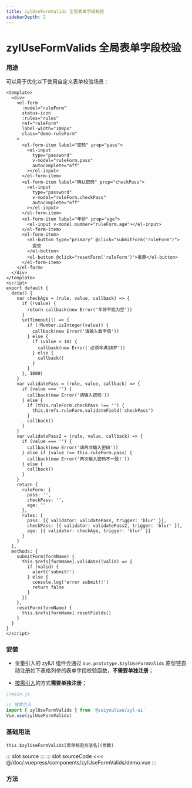 ```yaml
---
title: zylUseFormValids 全局表单字段校验
sidebarDepth: 2
---
```


# zylUseFormValids 全局表单字段校验

### 用途

可以用于优化以下使用自定义表单校验场景：

```vue
<template>
  <div>
    <el-form
      :model="ruleForm"
      status-icon
      :rules="rules"
      ref="ruleForm"
      label-width="100px"
      class="demo-ruleForm"
    >
      <el-form-item label="密码" prop="pass">
        <el-input
          type="password"
          v-model="ruleForm.pass"
          autocomplete="off"
        ></el-input>
      </el-form-item>
      <el-form-item label="确认密码" prop="checkPass">
        <el-input
          type="password"
          v-model="ruleForm.checkPass"
          autocomplete="off"
        ></el-input>
      </el-form-item>
      <el-form-item label="年龄" prop="age">
        <el-input v-model.number="ruleForm.age"></el-input>
      </el-form-item>
      <el-form-item>
        <el-button type="primary" @click="submitForm('ruleForm')">
          提交
        </el-button>
        <el-button @click="resetForm('ruleForm')">重置</el-button>
      </el-form-item>
    </el-form>
  </div>
</template>
<script>
export default {
  data() {
    var checkAge = (rule, value, callback) => {
      if (!value) {
        return callback(new Error('年龄不能为空'))
      }
      setTimeout(() => {
        if (!Number.isInteger(value)) {
          callback(new Error('请输入数字值'))
        } else {
          if (value < 18) {
            callback(new Error('必须年满18岁'))
          } else {
            callback()
          }
        }
      }, 1000)
    }
    var validatePass = (rule, value, callback) => {
      if (value === '') {
        callback(new Error('请输入密码'))
      } else {
        if (this.ruleForm.checkPass !== '') {
          this.$refs.ruleForm.validateField('checkPass')
        }
        callback()
      }
    }
    var validatePass2 = (rule, value, callback) => {
      if (value === '') {
        callback(new Error('请再次输入密码'))
      } else if (value !== this.ruleForm.pass) {
        callback(new Error('两次输入密码不一致!'))
      } else {
        callback()
      }
    }
    return {
      ruleForm: {
        pass: '',
        checkPass: '',
        age: ''
      },
      rules: {
        pass: [{ validator: validatePass, trigger: 'blur' }],
        checkPass: [{ validator: validatePass2, trigger: 'blur' }],
        age: [{ validator: checkAge, trigger: 'blur' }]
      }
    }
  },
  methods: {
    submitForm(formName) {
      this.$refs[formName].validate((valid) => {
        if (valid) {
          alert('submit!')
        } else {
          console.log('error submit!!')
          return false
        }
      })
    },
    resetForm(formName) {
      this.$refs[formName].resetFields()
    }
  }
}
</script>
```

### 安装

- 全量引入的 zylUI 组件会通过 `Vue.prototype.$zylUseFormValids` 原型链自动注册如下表格列举的表单字段校验函数，**不需要单独注册**；

- [按需引入](../get-start/#按需引用)的方式**需要单独注册**；

```js
//main.js

// 按需引入
import { zylUseFormValids } from '@zuiyouliao/zyl-ui'
Vue.use(zylUseFormValids)
```

### 基础用法

`this.$zylUseFormValids[表单校验方法名](参数)`

<zyl-demo-block>
::: slot source
<zylUseFormValids-demo></zylUseFormValids-demo>
:::
::: slot sourceCode
<<< @/doc/.vuepress/components/zylUseFormValids/demo.vue
:::
</zyl-demo-block>

### 方法

<zylUseFormValids-func></zylUseFormValids-func>

